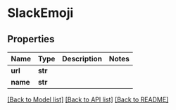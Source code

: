 # SlackEmoji


## Properties

Name | Type | Description | Notes
------------ | ------------- | ------------- | -------------
**url** | **str** |  | 
**name** | **str** |  | 

[[Back to Model list]](../#documentation-for-models) [[Back to API list]](../#documentation-for-api-endpoints) [[Back to README]](../)


